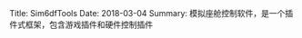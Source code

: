 ﻿Title: Sim6dfTools
Date: 2018-03-04
Summary: 模拟座舱控制软件，是一个插件式框架，包含游戏插件和硬件控制插件

<script src='//gitee.com/scphbin/SIM_6DOF_Tools/widget_preview'></script>

<style>
.pro_name a{color: #4183c4;}
.osc_git_title{background-color: #fff;}
.osc_git_box{background-color: #fff;}
.osc_git_box{border-color: #E3E9ED;}
.osc_git_info{color: #666;}
.osc_git_main a{color: #9B9B9B;}
</style>